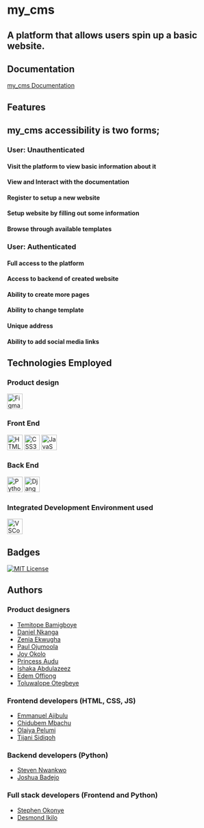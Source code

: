 
# my_cms
## A platform that allows users spin up a basic website.




## Documentation

[my_cms Documentation](https://docs.google.com/document/d/1nU1O4GucRPm8zLayJCinmSfG5HgUaRoB1G2RENE5aLk/edit?usp=sharing)


## Features


## my_cms accessibility is two forms;

   ### User: Unauthenticated
#### Visit the platform to view basic information about it
#### View and Interact with the documentation
#### Register to setup a new website
#### Setup website by filling out some information
#### Browse through available templates

   ### User: Authenticated
#### Full access to the platform
#### Access to backend of created website
#### Ability to create more pages
#### Ability to change template
#### Unique address
#### Ability to add social media links

## Technologies Employed
### Product design

<a href="https://www.figma.com/" target="_blank" rel="noreferrer"><img src="https://raw.githubusercontent.com/danielcranney/readme-generator/main/public/icons/skills/figma-colored.svg" width="36" height="36" alt="Figma" /></a>

### Front End
<a href="https://developer.mozilla.org/en-US/docs/Glossary/HTML5" target="_blank" rel="noreferrer"><img src="https://raw.githubusercontent.com/danielcranney/readme-generator/main/public/icons/skills/html5-colored.svg" width="36" height="36" alt="HTML5" /></a>
<a href="https://www.w3.org/TR/CSS/#css" target="_blank" rel="noreferrer"><img src="https://raw.githubusercontent.com/danielcranney/readme-generator/main/public/icons/skills/css3-colored.svg" width="36" height="36" alt="CSS3" /></a>
<a href="https://developer.mozilla.org/en-US/docs/Web/JavaScript" target="_blank" rel="noreferrer"><img src="https://raw.githubusercontent.com/danielcranney/readme-generator/main/public/icons/skills/javascript-colored.svg" width="36" height="36" alt="JavaScript" /></a>

### Back End
<a href="https://www.python.org/" target="_blank" rel="noreferrer"><img src="https://s3.dualstack.us-east-2.amazonaws.com/pythondotorg-assets/media/community/logos/python-logo-only.png" width="36" height="36" alt="Python" /></a>
<a href="https://www.djangoproject.com/" target="_blank" rel="noreferrer"><img src="https://raw.githubusercontent.com/danielcranney/readme-generator/main/public/icons/skills/django-colored.svg" width="36" height="36" alt="Django" /></a>

### Integrated Development Environment used
<a href="https://code.visualstudio.com/brand" target="_blank"><img scr="https://user-images.githubusercontent.com/49784088/205490253-1e212e08-6968-43f0-a66c-3e01dd9cc17e.svg" width="36" height="36" alt="VSCode"></a>


## Badges


[![MIT License](https://img.shields.io/badge/License-MIT-green.svg)](https://github.com/zuri-training/my_cms/blob/main/LICENSE)

## Authors
### Product designers
- [Temitope Bamigboye](https://www.github.com/Ayballer)
- [Daniel Nkanga](https://www.github.com/)
- [Zenia Ekwugha](https://www.github.com/Zenia02)
- [Paul Ojumoola](https://www.github.com/Ojumoolatimi)
- [Joy Okolo](https://www.github.com/Ojoneee) 
- [Princess Audu](https://www.github.com/Piccolapessa) 
- [Ishaka Abdulazeez](https://www.github.com/Azforeal)
- [Edem Offiong](https://www.github.com/Offizil)
- [Toluwalope Otegbeye](https://www.github.com/T-tegzy)

### Frontend developers (HTML, CSS, JS)
- [Emmanuel Ajibulu](https://www.github.com/Emmanuel-ol)
- [Chidubem Mbachu](https://www.github.com/cutedubby)
- [Olaiya Pelumi](https://www.github.com/Teejaybaba)
- [Tijani Sidiqoh](https://www.github.com/)

### Backend developers (Python)
- [Steven Nwankwo](https://www.github.com/stenwire)
- [Joshua Badejo](https://www.github.com/Kheeng15)

### Full stack developers (Frontend and Python)
- [Stephen Okonye](https://www.github.com/Chuksteve)
- [Desmond Ikilo](https://www.github.com/Desmondflexy)

